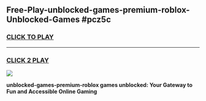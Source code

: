 
## Free-Play-unblocked-games-premium-roblox-Unblocked-Games #pcz5c
<h3>
<a href="https://news.freeplayer.one?title=unblocked-games-premium-roblox&ref=8M">CLICK TO PLAY</a></h3>
<hr>

<h3>
<a href="https://news.freeplayer.one?title=unblocked-games-premium-roblox&ref=8M">CLICK 2 PLAY</a>
  
</h3>

<a href="https://news.freeplayer.one?title=unblocked-games-premium-roblox&ref=8M"><img src="https://clearcache.store/games.png"></a>


**unblocked-games-premium-roblox games unblocked: Your Gateway to Fun and Accessible Online Gaming**
